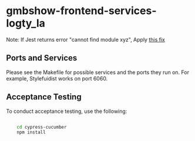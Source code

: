 # gmbshow-frontend-services-logty_la

Note: If Jest returns error "cannot find module xyz",
Apply [this fix]("https://stackoverflow.com/questions/12594541/npm-global-install-cannot-find-module")

## Ports and Services

Please see the Makefile for possible services and the ports they run on. For example, Stylefuidist works on port 6060.

## Acceptance Testing 

To conduct acceptance testing, use the following:

```sh

    cd cypress-cucumber
    npm install

```

